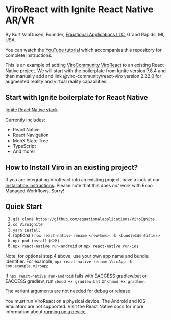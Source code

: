 # ViroReact with Ignite React Native AR/VR

By Kurt VanDusen, Founder, [Equational Applications LLC](https://www.equationalapplications.com/), Grand Rapids, MI, USA.

You can watch the [YouTube tutorial](https://youtu.be/gX5y2Htvs2Y) which accompanies this repository for complete instructions.

This is an example of adding [ViroCommunity ViroReact](https://github.com/ViroCommunity/viro) to an existing React Native project. We will start with the boilerplate from Ignite version 7.8.4 and then manually add and link @viro-community/react-viro version 2.22.0 for augmented reality and virtual reality capabilities.

## Start with Ignite boilerplate for React Native

[Ignite React Native stack](https://github.com/infinitered/ignite)

Currently includes:

- React Native
- React Navigation
- MobX State Tree
- TypeScript
- And more!

## How to Install Viro in an existing project?

If you are integrating ViroReact into an existing project, have a look at our [Installation instructions](https://github.com/ViroCommunity/viro/blob/main/readmes/INSTALL.md). Please note that this does _not_ work with Expo Managed Workflows. Sorry!

## Quick Start

1. `git clone https://github.com/equationalapplications/ViroIgnite`
2. `cd ViroIgnite`
3. `yarn install`
4. (optional) `npx react-native-rename <newName> -b <bundleIdentifier>`
5. `npx pod-install` (iOS)
6. `npx react-native run-android` or `npx react-native run-ios`

Note: for optional step 4 above, use your own app name and bundle identifier. For example, `npx react-native-rename ViroApp -b com.example.viroapp`

If `npx react-native run-android` fails with EACCESS gradlew.bat or EACCESS gradlew, run `chmod +x gradlew.bat` or `chmod +x gradlew`.

The variant arguments are not needed for debug or release.

You must run ViroReact on a physical device. The Android and iOS emulators are not supported.
Visit the React Native docs for more information about [running on a device](https://reactnative.dev/docs/running-on-device).